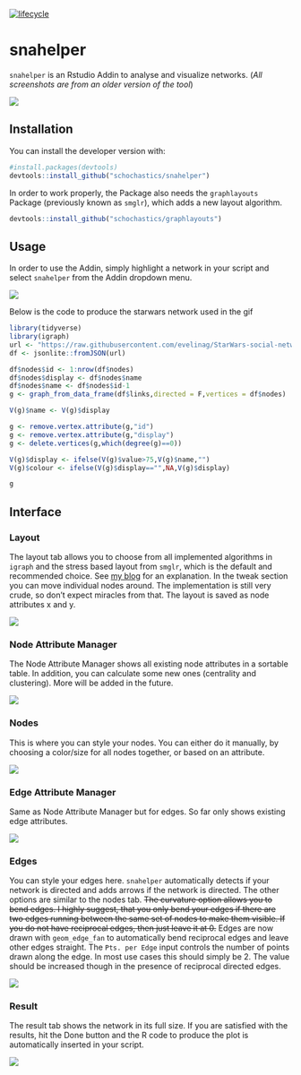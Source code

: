 
<!-- README.md is generated from README.Rmd. Please edit that file -->

[![lifecycle](https://img.shields.io/badge/lifecycle-experimental-orange.svg)](https://www.tidyverse.org/lifecycle/#experimental)

# snahelper

`snahelper` is an Rstudio Addin to analyse and visualize networks. (*All
screenshots are from an older version of the tool*)

![](figures/example.png)

## Installation

You can install the developer version with:

``` r
#install.packages(devtools)
devtools::install_github("schochastics/snahelper")
```

In order to work properly, the Package also needs the `graphlayouts`
Package (previously known as `smglr`), which adds a new layout
algorithm.

``` r
devtools::install_github("schochastics/graphlayouts")
```

## Usage

In order to use the Addin, simply highlight a network in your script and
select `snahelper` from the Addin dropdown menu.

![](figures/snahelper.gif)

Below is the code to produce the starwars network used in the gif

``` r
library(tidyverse)
library(igraph)
url <- "https://raw.githubusercontent.com/evelinag/StarWars-social-network/master/networks/starwars-full-interactions-allCharacters.json"
df <- jsonlite::fromJSON(url)

df$nodes$id <- 1:nrow(df$nodes)
df$nodes$display <- df$nodes$name
df$nodes$name <- df$nodes$id-1
g <- graph_from_data_frame(df$links,directed = F,vertices = df$nodes)

V(g)$name <- V(g)$display

g <- remove.vertex.attribute(g,"id")
g <- remove.vertex.attribute(g,"display")
g <- delete.vertices(g,which(degree(g)==0))

V(g)$display <- ifelse(V(g)$value>75,V(g)$name,"")
V(g)$colour <- ifelse(V(g)$display=="",NA,V(g)$display)

g
```

## Interface

### Layout

The layout tab allows you to choose from all implemented algorithms in
`igraph` and the stress based layout from `smglr`, which is the default
and recommended choice. See [my
blog](http://blog.schochastics.net/post/stress-based-graph-layouts/) for
an explanation. In the tweak section you can move individual nodes
around. The implementation is still very crude, so don’t expect miracles
from that. The layout is saved as node attributes x and y.

![](figures/layout.png)

### Node Attribute Manager

The Node Attribute Manager shows all existing node attributes in a
sortable table. In addition, you can calculate some new ones (centrality
and clustering). More will be added in the future.

![](figures/NattributeMan.png)

### Nodes

This is where you can style your nodes. You can either do it manually,
by choosing a color/size for all nodes together, or based on an
attribute.

![](figures/nodes.png)

### Edge Attribute Manager

Same as Node Attribute Manager but for edges. So far only shows existing
edge attributes.

![](figures/EattributeMan.png)

### Edges

You can style your edges here. `snahelper` automatically detects if your
network is directed and adds arrows if the network is directed. The
other options are similar to the nodes tab. ~~The curvature option
allows you to bend edges. I highly suggest, that you only bend your
edges if there are two edges running between the same set of nodes to
make them visible. If you do not have reciprocal edges, then just leave
it at 0.~~ Edges are now drawn with `geom_edge_fan` to automatically
bend reciprocal edges and leave other edges straight. The `Pts. per
Edge` input controls the number of points drawn along the edge. In most
use cases this should simply be 2. The value should be increased though
in the presence of reciprocal directed edges.

![](figures/edges.png)

### Result

The result tab shows the network in its full size. If you are satisfied
with the results, hit the Done button and the R code to produce the plot
is automatically inserted in your script.

![](figures/result.png)

